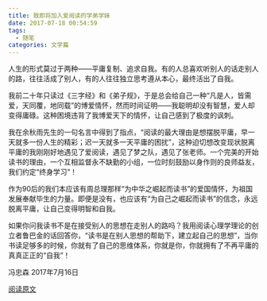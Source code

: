 ```yaml
---
title: 致即将加入爱阅读的学弟学妹
date: 2017-07-18 00:54:59
tags:
  - 随笔
categories: 文学篇
---
```


人生的形式莫过于两种——平庸复制、追求自我。有的人总喜欢听别人的话走别人的路，往往活成了别人，有的人往往独立思考遵从本心，最终活出了自我。

我前二十年只读过《三字经》和《弟子规》，于是总会给自己一种“凡是人，皆需爱，天同覆，地同载”的博爱情怀，然而时间证明——我聪明却没有智慧，爱人却变得庸碌。这种困境违背了我博爱天下的情怀，让自己感到了极度的讽刺。

我在余秋雨先生的一句名言中得到了指点，“阅读的最大理由是想摆脱平庸，早一天就多一份人生的精彩；迟一天就多一天平庸的困扰”，这种迫切想改变现状脱离平庸的我刚刚好地遇见了爱阅读，遇见了梦之队，遇见了张老师。一个完美的开始读书的理由，一个互相监督永不缺勤的小组，一位时刻鼓励以身作则的良师益友，我们约定“终身学习”！

作为90后的我们本应该有周总理那样“为中华之崛起而读书”的爱国情怀，为祖国发展奉献毕生的力量。即便是没有，也应该有“为自己之崛起而读书”的信念，永远脱离平庸，让自己变得明智和自我。

如果你问我读书不是在接受别人的思想在走别人的路吗？我用阅读心理学理论的创立者鲁巴金的话回答你，“读书是在别人思想的帮助下，建立起自己的思想”，当你书读足够多的时候，你就有了自己的思维体系，你就是你，你就拥有了不再平庸的真真正正的“自我”！

冯忠森
2017年7月16日

[阅读原文](http://mp.weixin.qq.com/s/3jV1_QVBxxBqfQZkLbyilQ)
